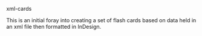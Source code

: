 xml-cards

This is an initial foray into creating a set of flash cards based on data held in an xml file then formatted in InDesign.

